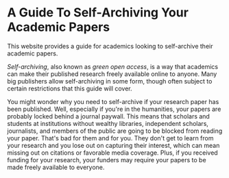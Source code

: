 # A Guide To Self-Archiving Your Academic Papers

This website provides a guide for academics looking to self-archive their academic papers.

*Self-archiving*, also known as *green open access*, is a way that academics can make their published research freely available online to anyone. Many big publishers allow self-archiving in some form, though often subject to certain restrictions that this guide will cover.

You might wonder why you need to self-archive if your research paper has been published. Well, especially if you're in the humanities, your papers are probably locked behind a journal paywall. This means that scholars and students at institutions without wealthy libraries, independent scholars, journalists, and members of the public are going to be blocked from reading your paper. That's bad for them and for you. They don't get to learn from your research and you lose out on capturing their interest, which can mean missing out on citations or favorable media coverage. Plus, if you received funding for your research, your funders may require your papers to be made freely available to everyone.

